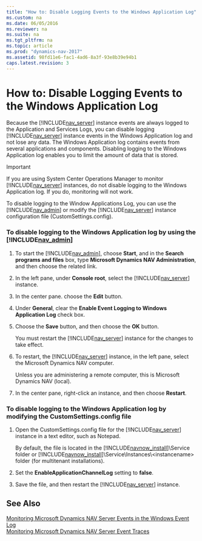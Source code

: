 ```yaml
---
title: "How to: Disable Logging Events to the Windows Application Log"
ms.custom: na
ms.date: 06/05/2016
ms.reviewer: na
ms.suite: na
ms.tgt_pltfrm: na
ms.topic: article
ms.prod: "dynamics-nav-2017"
ms.assetid: 98fd11e6-fac1-4ad6-8a3f-93e8b39e94b1
caps.latest.revision: 3
---
```

# How to: Disable Logging Events to the Windows Application Log
Because the [!INCLUDE[nav_server](includes/nav_server_md.md)] instance events are always logged to the Application and Services Logs, you can disable logging [!INCLUDE[nav_server](includes/nav_server_md.md)] instance events in the Windows Application log and not lose any data. The Windows Application log contains events from several applications and components. Disabling logging to the Windows Application log enables you to limit the amount of data that is stored.  
  
> [!IMPORTANT]  
>  If you are using System Center Operations Manager to monitor [!INCLUDE[nav_server](includes/nav_server_md.md)] instances, do not disable logging to the Windows Application log. If you do, monitoring will not work.  
  
 To disable logging to the Window Applications Log, you can use the [!INCLUDE[nav_admin](includes/nav_admin_md.md)] or modify the [!INCLUDE[nav_server](includes/nav_server_md.md)] instance configuration file \(CustomSettings.config\).  
  
### To disable logging to the Windows Application log by using the [!INCLUDE[nav_admin](includes/nav_admin_md.md)]  
  
1.  To start the [!INCLUDE[nav_admin](includes/nav_admin_md.md)], choose **Start**, and in the **Search programs and files** box, type **Microsoft Dynamics NAV Administration**, and then choose the related link.  
  
2.  In the left pane, under **Console root**, select the [!INCLUDE[nav_server](includes/nav_server_md.md)] instance.  
  
3.  In the center pane. choose the **Edit** button.  
  
4.  Under **General**, clear the **Enable Event Logging to Windows Application Log** check box.  
  
5.  Choose the **Save** button, and then choose the **OK** button.  
  
     You must restart the [!INCLUDE[nav_server](includes/nav_server_md.md)] instance for the changes to take effect.  
  
6.  To restart, the [!INCLUDE[nav_server](includes/nav_server_md.md)] instance, in the left pane, select the Microsoft Dynamics NAV computer.  
  
     Unless you are administering a remote computer, this is Microsoft Dynamics NAV \(local\).  
  
7.  In the center pane, right-click an instance, and then choose **Restart**.  
  
### To disable logging to the Windows Application log by modifying the CustomSettings.config file  
  
1.  Open the CustomSettings.config file for the [!INCLUDE[nav_server](includes/nav_server_md.md)] instance in a text editor, such as Notepad.  
  
     By default, the file is located in the [!INCLUDE[navnow_install](includes/navnow_install_md.md)]\\Service folder or [!INCLUDE[navnow_install](includes/navnow_install_md.md)]\\Service\\Instances\\\<instancename> folder \(for multitenant installations\).  
  
2.  Set the **EnableApplicationChannelLog** setting to **false**.  
  
3.  Save the file, and then restart the [!INCLUDE[nav_server](includes/nav_server_md.md)] instance.  
  
## See Also  
 [Monitoring Microsoft Dynamics NAV Server Events in the Windows Event Log](Monitoring-Microsoft-Dynamics-NAV-Server-Events-in-the-Windows-Event-Log.md)   
 [Monitoring Microsoft Dynamics NAV Server Event Traces](Monitoring-Microsoft-Dynamics-NAV-Server-Event-Traces.md)